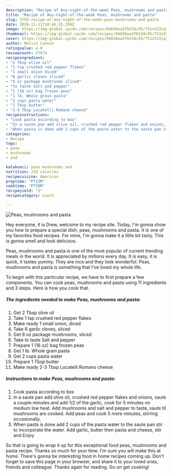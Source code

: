 ```yaml
---
description: "Recipe of Any-night-of-the-week Peas, mushrooms and pasta"
title: "Recipe of Any-night-of-the-week Peas, mushrooms and pasta"
slug: 3792-recipe-of-any-night-of-the-week-peas-mushrooms-and-pasta
date: 2020-11-11T10:44:15.299Z
image: https://img-global.cpcdn.com/recipes/94036ea3fb534c95/751x532cq70/peas-mushrooms-and-pasta-recipe-main-photo.jpg
thumbnail: https://img-global.cpcdn.com/recipes/94036ea3fb534c95/751x532cq70/peas-mushrooms-and-pasta-recipe-main-photo.jpg
cover: https://img-global.cpcdn.com/recipes/94036ea3fb534c95/751x532cq70/peas-mushrooms-and-pasta-recipe-main-photo.jpg
author: Melvin Cannon
ratingvalue: 4.8
reviewcount: 27074
recipeingredient:
- "2 Tbsp olive oil"
- "1 tsp crushed red pepper flakes"
- "1 small onion diced"
- "6 garlic cloves sliced"
- "8 oz package mushrooms sliced"
- "to taste Salt and pepper"
- "1 (16 oz) bag frozen peas"
- "1 lb. Whole grain pasta"
- "2 cups pasta water"
- "1 Tbsp butter"
- "2-3 Tbsp Locatelli Romano cheese"
recipeinstructions:
- "Cook pasta according to box"
- "In a saute pan add olive oil, crushed red pepper flakes and onions, saute a couple minutes and add 1/2 of the garlic, cook for 5 minutes on medium low heat. Add mushrooms and salt and pepper to taste, saute til mushrooms are cooked. Add peas and cook 5 more minutes, stirring occasionally."
- "When pasta is done add 2 cups of the pasta water to the saute pan stir to incorporate the water. Add garlic, butter then pasta and cheese, stir and Enjoy"
categories:
- Recipe
tags:
- peas
- mushrooms
- and

katakunci: peas mushrooms and 
nutrition: 228 calories
recipecuisine: American
preptime: "PT13M"
cooktime: "PT30M"
recipeyield: "2"
recipecategory: Lunch

---
```



![Peas, mushrooms and pasta](https://img-global.cpcdn.com/recipes/94036ea3fb534c95/751x532cq70/peas-mushrooms-and-pasta-recipe-main-photo.jpg)

Hey everyone, it is Drew, welcome to my recipe site. Today, I'm gonna show you how to prepare a special dish, peas, mushrooms and pasta. It is one of my favorites food recipes. For mine, I'm gonna make it a little bit tasty. This is gonna smell and look delicious.

Peas, mushrooms and pasta is one of the most popular of current trending meals in the world. It is appreciated by millions every day. It is easy, it is quick, it tastes yummy. They are nice and they look wonderful. Peas, mushrooms and pasta is something that I've loved my whole life.




To begin with this particular recipe, we have to first prepare a few components. You can cook peas, mushrooms and pasta using 11 ingredients and 3 steps. Here is how you cook that.

<!--inarticleads1-->

##### The ingredients needed to make Peas, mushrooms and pasta:

1. Get 2 Tbsp olive oil
1. Take 1 tsp crushed red pepper flakes
1. Make ready 1 small onion, diced
1. Take 6 garlic cloves, sliced
1. Get 8 oz package mushrooms, sliced
1. Take to taste Salt and pepper
1. Prepare 1 (16 oz) bag frozen peas
1. Get 1 lb. Whole grain pasta
1. Get 2 cups pasta water
1. Prepare 1 Tbsp butter
1. Make ready 2-3 Tbsp Locatelli Romano cheese




<!--inarticleads2-->

##### Instructions to make Peas, mushrooms and pasta:

1. Cook pasta according to box
1. In a saute pan add olive oil, crushed red pepper flakes and onions, saute a couple minutes and add 1/2 of the garlic, cook for 5 minutes on medium low heat. Add mushrooms and salt and pepper to taste, saute til mushrooms are cooked. Add peas and cook 5 more minutes, stirring occasionally.
1. When pasta is done add 2 cups of the pasta water to the saute pan stir to incorporate the water. Add garlic, butter then pasta and cheese, stir and Enjoy




So that is going to wrap it up for this exceptional food peas, mushrooms and pasta recipe. Thanks so much for your time. I'm sure you will make this at home. There's gonna be interesting food in home recipes coming up. Don't forget to save this page in your browser, and share it to your loved ones, friends and colleague. Thanks again for reading. Go on get cooking!

